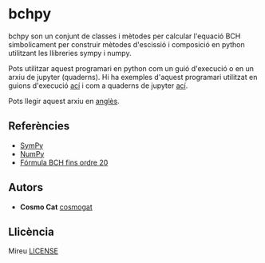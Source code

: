 # bchpy
bchpy son un conjunt de classes i mètodes per calcular l'equació BCH simbolicament per construir mètodes d'escissió i composició en python utilitzant les llibreries sympy i numpy.

Pots utilitzar aquest programari en python com un guió d'execució o en un arxiu de jupyter (quaderns). Hi ha exemples d'aquest programari utilitzat en guions d'execució [ací](examples/) i com a quaderns de jupyter [ací](notebooks/).

Pots llegir aquest arxiu en [anglès](README.md).

## Referències
* [SymPy](https://github.com/sympy/sympy)
* [NumPy](https://github.com/numpy/numpy)
* [Fórmula BCH fins ordre 20](https://www.ehu.eus/ccwmuura/bch.html)
## Autors
* **Cosmo Cat**  [cosmogat](https://github.com/cosmogat)
## Llicència
Mireu [LICENSE](LICENSE)
